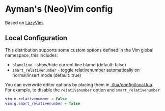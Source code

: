 # Ayman's (Neo)Vim config

Based on [LazyVim](https://github.com/LazyVim/LazyVim).

## Local Configuration

This distribution supports some custom options defined in the Vim global
namespace, this includes:

- `blameline` - show/hide current line blame (default: false)
- `smart_relativenumber` - toggle relativenumber automatically on normal/insert
  mode (default: true)

You can overwrite editor options by placing them in
[./lua/config/local.lua](./lua/config/local.lua). For example, to disable
the `relativenumber` option and `smart_relativenumber`

```lua
vim.o.relativenumber = false
vim.g.smart_relativenumber = false
```
